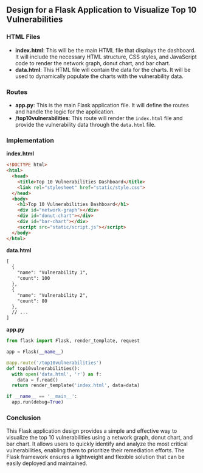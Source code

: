 ## Design for a Flask Application to Visualize Top 10 Vulnerabilities  

### HTML Files

- **index.html**: This will be the main HTML file that displays the dashboard. It will include the necessary HTML structure, CSS styles, and JavaScript code to render the network graph, donut chart, and bar chart.
- **data.html**: This HTML file will contain the data for the charts. It will be used to dynamically populate the charts with the vulnerability data.

### Routes

- **app.py**: This is the main Flask application file. It will define the routes and handle the logic for the application.
- **/top10vulnerabilities**: This route will render the `index.html` file and provide the vulnerability data through the `data.html` file.

### Implementation

**index.html**
```html
<!DOCTYPE html>
<html>
  <head>
    <title>Top 10 Vulnerabilities Dashboard</title>
    <link rel="stylesheet" href="static/style.css">
  </head>
  <body>
    <h1>Top 10 Vulnerabilities Dashboard</h1>
    <div id="network-graph"></div>
    <div id="donut-chart"></div>
    <div id="bar-chart"></div>
    <script src="static/script.js"></script>
  </body>
</html>
```

**data.html**
```html
[
  {
    "name": "Vulnerability 1",
    "count": 100
  },
  {
    "name": "Vulnerability 2",
    "count": 80
  },
  // ...
]
```

**app.py**
```python
from flask import Flask, render_template, request

app = Flask(__name__)

@app.route('/top10vulnerabilities')
def top10vulnerabilities():
  with open('data.html', 'r') as f:
    data = f.read()
  return render_template('index.html', data=data)

if __name__ == '__main__':
  app.run(debug=True)
```

### Conclusion
This Flask application design provides a simple and effective way to visualize the top 10 vulnerabilities using a network graph, donut chart, and bar chart. It allows users to quickly identify and analyze the most critical vulnerabilities, enabling them to prioritize their remediation efforts. The Flask framework ensures a lightweight and flexible solution that can be easily deployed and maintained.